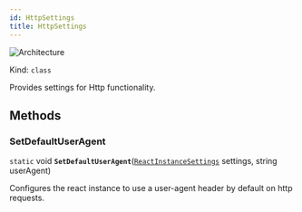 ```yaml
---
id: HttpSettings
title: HttpSettings
---
```


![Architecture](https://img.shields.io/badge/architecture-new_&_old-green)

Kind: `class`

Provides settings for Http functionality. 

## Methods
### SetDefaultUserAgent
`static` void **`SetDefaultUserAgent`**([`ReactInstanceSettings`](ReactInstanceSettings) settings, string userAgent)

Configures the react instance to use a user-agent header by default on http requests.
